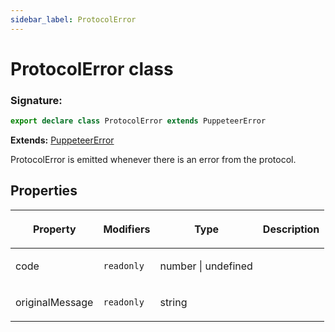 ```yaml
---
sidebar_label: ProtocolError
---
```


# ProtocolError class

### Signature:

```typescript
export declare class ProtocolError extends PuppeteerError
```

**Extends:** [PuppeteerError](./puppeteer.puppeteererror.md)

ProtocolError is emitted whenever there is an error from the protocol.

## Properties

<table><thead><tr><th>

Property

</th><th>

Modifiers

</th><th>

Type

</th><th>

Description

</th></tr></thead>
<tbody><tr><td>

<span id="code">code</span>

</td><td>

`readonly`

</td><td>

number \| undefined

</td><td>

</td></tr>
<tr><td>

<span id="originalmessage">originalMessage</span>

</td><td>

`readonly`

</td><td>

string

</td><td>

</td></tr>
</tbody></table>
